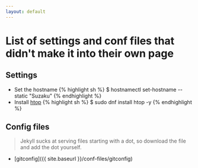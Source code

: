 ```yaml
---
layout: default
---
```


# List of settings and conf files that didn't make it into their own page

## Settings   
* Set the hostname 
{% highlight sh %}
$ hostnamectl set-hostname --static "Suzaku"
{% endhighlight %}
* Install [htop](http://hisham.hm/htop/)
{% highlight sh %}
$ sudo dnf install htop -y
{% endhighlight %}

## Config files
> Jekyll sucks at serving files starting with a dot, so download the file and add the dot yourself.

* [gitconfig]({{ site.baseurl }}/conf-files/gitconfig)
